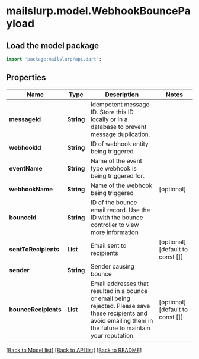 # mailslurp.model.WebhookBouncePayload

## Load the model package
```dart
import 'package:mailslurp/api.dart';
```

## Properties
Name | Type | Description | Notes
------------ | ------------- | ------------- | -------------
**messageId** | **String** | Idempotent message ID. Store this ID locally or in a database to prevent message duplication. | 
**webhookId** | **String** | ID of webhook entity being triggered | 
**eventName** | **String** | Name of the event type webhook is being triggered for. | 
**webhookName** | **String** | Name of the webhook being triggered | [optional] 
**bounceId** | **String** | ID of the bounce email record. Use the ID with the bounce controller to view more information | 
**sentToRecipients** | **List<String>** | Email sent to recipients | [optional] [default to const []]
**sender** | **String** | Sender causing bounce | 
**bounceRecipients** | **List<String>** | Email addresses that resulted in a bounce or email being rejected. Please save these recipients and avoid emailing them in the future to maintain your reputation. | [optional] [default to const []]

[[Back to Model list]](../README#documentation-for-models) [[Back to API list]](../README#documentation-for-api-endpoints) [[Back to README]](../README)


